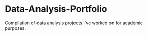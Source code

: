 # Data-Analysis-Portfolio

Compilation of data analysis projects I've worked on for academic purposes.

